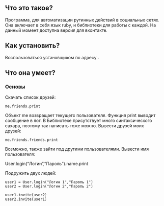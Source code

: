 ﻿Что это такое?
------------------
Программа, для автоматизации рутинных действий в социальных сетях. Она включает в себя язык ruby, и библиотеки для работы с каждой. На данный момент доступна версия для вконтакте.


Как установить?
---------------------
Воспользоваться установщиком по адресу .


Что она умеет?
-------------------

### Основы

Скачать список друзей:
	
	me.friends.print

Объект me возвращает текущего пользователя. Функция print выводит сообщение в лог. В Библиотеке присутствует много синтаксического сахара, поэтому так написать тоже можно.
Вывести друзей моих друзей:

	me.friends.friends.print

Возможно, также зайти под другими пользователями.
Вывести имя пользователя:

User.login(“Логин”,”Пароль”).name.print

Подружить двух людей:

	user1 = User.login("Логин 1","Пароль 1")
	user2 = User.login("Логин 2","Пароль 2")

	user1.invite(user2)
	user2.invite(user1)